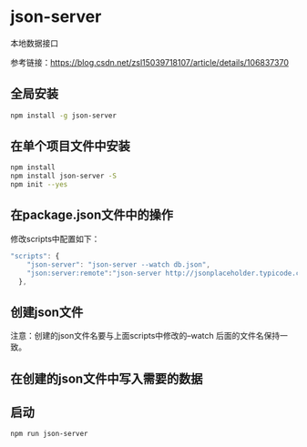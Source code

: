 # json-server

本地数据接口

参考链接：<https://blog.csdn.net/zsl15039718107/article/details/106837370>

## 全局安装

```bash
npm install -g json-server
```

## 在单个项目文件中安装

```bash
npm install
npm install json-server -S
npm init --yes
```

## 在package.json文件中的操作

修改scripts中配置如下：

```js
"scripts": {
    "json-server": "json-server --watch db.json",
    "json:server:remote":"json-server http://jsonplaceholder.typicode.com/db"
  },
```

## 创建json文件

注意：创建的json文件名要与上面scripts中修改的–watch 后面的文件名保持一致。

## 在创建的json文件中写入需要的数据

## 启动

```bash
npm run json-server
```
